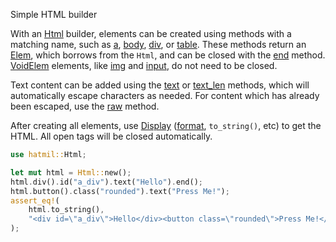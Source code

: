 Simple HTML builder

With an [Html] builder, elements can be created using methods with a matching
name, such as [a], [body], [div], or [table].  These methods return an [Elem],
which borrows from the `Html`, and can be closed with the [end] method.
[VoidElem] elements, like [img] and [input], do not need to be closed.

Text content can be added using the [text] or [text_len] methods, which will
automatically escape characters as needed.  For content which has already been
escaped, use the [raw] method.

After creating all elements, use [Display] ([format], `to_string()`, etc) to
get the HTML.  All open tags will be closed automatically.

```rust
use hatmil::Html;

let mut html = Html::new();
html.div().id("a_div").text("Hello").end();
html.button().class("rounded").text("Press Me!");
assert_eq!(
    html.to_string(),
    "<div id=\"a_div\">Hello</div><button class=\"rounded\">Press Me!</button>"
);
```

[a]: https://docs.rs/hatmil/latest/hatmil/struct.Html.html#method.a
[body]: https://docs.rs/hatmil/latest/hatmil/struct.Html.html#method.body
[Display]: https://doc.rust-lang.org/std/fmt/trait.Display.html
[div]: https://docs.rs/hatmil/latest/hatmil/struct.Html.html#method.div
[Elem]: https://docs.rs/hatmil/latest/hatmil/struct.Elem.html
[end]: https://docs.rs/hatmil/latest/hatmil/struct.Html.html#method.end
[format]: https://doc.rust-lang.org/std/macro.format.html
[Html]: https://docs.rs/hatmil/latest/hatmil/struct.Html.html
[img]: https://docs.rs/hatmil/latest/hatmil/struct.Html.html#method.img
[input]: https://docs.rs/hatmil/latest/hatmil/struct.Html.html#method.input
[raw]: https://docs.rs/hatmil/latest/hatmil/struct.Html.html#method.raw
[table]: https://docs.rs/hatmil/latest/hatmil/struct.Html.html#method.table
[text]: https://docs.rs/hatmil/latest/hatmil/struct.Html.html#method.text
[text_len]: https://docs.rs/hatmil/latest/hatmil/struct.Html.html#method.text_len
[VoidElem]: https://docs.rs/hatmil/latest/hatmil/struct.VoidElem.html
